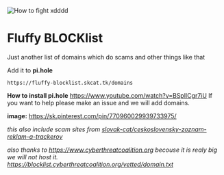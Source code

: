 
![How to fight xdddd](https://i.imgur.com/f3cZUDE.png "OG:Image")
# Fluffy BLOCKlist
Just another list of domains which do scams and other things like that

Add it to **pi.hole**
```
https://fluffy-blocklist.skcat.tk/domains
```
**How to install pi.hole**
https://www.youtube.com/watch?v=BSplICgr7iU
If you want to help please make an issue and we will add domains.


**image:**
https://sk.pinterest.com/pin/770960029939733975/

*this also include scam sites from [slovak-cat/ceskoslovensky-zoznam-reklam-a-trackerov](https://github.com/slovak-cat/ceskoslovensky-zoznam-reklam-a-trackerov)*

*also thanks to https://www.cyberthreatcoalition.org becouse it is realy big we will not host it. https://blocklist.cyberthreatcoalition.org/vetted/domain.txt*
